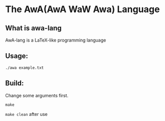 # The AwA(AwA WaW Awa) Language

## What is awa-lang
AwA-lang is a LaTeX-like programming language

## Usage:
`./awa example.txt`

## Build: 
Change some arguments first.

`make`

`make clean` after use